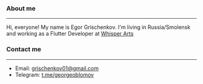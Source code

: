 ### About me
***
Hi, everyone! My name is Egor Grischenkov. I'm living in Russia/Smolensk and working as a Flutter Developer at [Whisper Arts](https://whisperarts.com/en/)
### Contact me
***
* Email: <grischenkov01@gmail.com>
* Telegram: [t.me/georgeoblomov](https://t.me/georgeoblomov)
